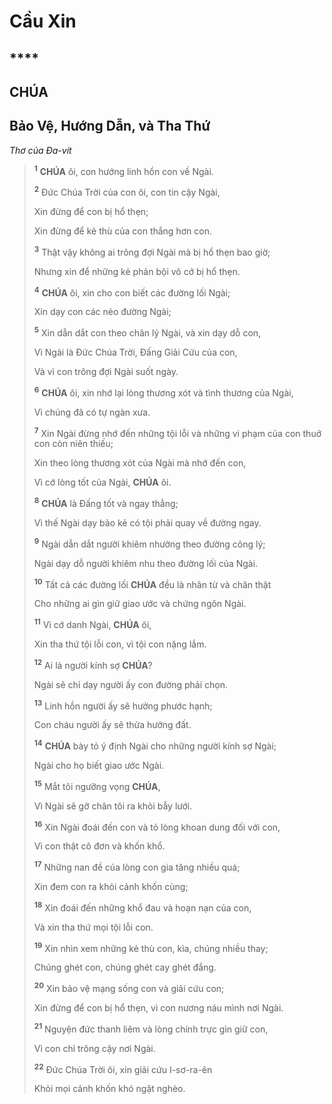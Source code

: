 # Cầu Xin

## \*\*\*\*

## CHÚA

## Bảo Vệ, Hướng Dẫn, và Tha Thứ

_Thơ của Đa-vít_

> <sup><b>1</b></sup> **CHÚA** ôi, con hướng linh hồn con về Ngài.
>
> <sup><b>2</b></sup> Đức Chúa Trời của con ôi, con tin cậy Ngài,
>
> Xin đừng để con bị hổ thẹn;
>
> Xin đừng để kẻ thù của con thắng hơn con.
>
> <sup><b>3</b></sup> Thật vậy không ai trông đợi Ngài mà bị hổ thẹn bao giờ;
>
> Nhưng xin để những kẻ phản bội vô cớ bị hổ thẹn.
>
> <sup><b>4</b></sup> **CHÚA** ôi, xin cho con biết các đường lối Ngài;
>
> Xin dạy con các nẻo đường Ngài;
>
> <sup><b>5</b></sup> Xin dẫn dắt con theo chân lý Ngài, và xin dạy dỗ con,
>
> Vì Ngài là Đức Chúa Trời, Đấng Giải Cứu của con,
>
> Và vì con trông đợi Ngài suốt ngày.
>
> <sup><b>6</b></sup> **CHÚA** ôi, xin nhớ lại lòng thương xót và tình thương của Ngài,
>
> Vì chúng đã có tự ngàn xưa.
>
> <sup><b>7</b></sup> Xin Ngài đừng nhớ đến những tội lỗi và những vi phạm của con thuở con còn niên thiếu;
>
> Xin theo lòng thương xót của Ngài mà nhớ đến con,
>
> Vì cớ lòng tốt của Ngài, **CHÚA** ôi.
>
> <sup><b>8</b></sup> **CHÚA** là Đấng tốt và ngay thẳng;
>
> Vì thế Ngài dạy bảo kẻ có tội phải quay về đường ngay.
>
> <sup><b>9</b></sup> Ngài dẫn dắt người khiêm nhường theo đường công lý;
>
> Ngài dạy dỗ người khiêm nhu theo đường lối của Ngài.
>
> <sup><b>10</b></sup> Tất cả các đường lối **CHÚA** đều là nhân từ và chân thật
>
> Cho những ai gìn giữ giao ước và chứng ngôn Ngài.
>
> <sup><b>11</b></sup> Vì cớ danh Ngài, **CHÚA** ôi,
>
> Xin tha thứ tội lỗi con, vì tội con nặng lắm.
>
> <sup><b>12</b></sup> Ai là người kính sợ **CHÚA**?
>
> Ngài sẽ chỉ dạy người ấy con đường phải chọn.
>
> <sup><b>13</b></sup> Linh hồn người ấy sẽ hưởng phước hạnh;
>
> Con cháu người ấy sẽ thừa hưởng đất.
>
> <sup><b>14</b></sup> **CHÚA** bày tỏ ý định Ngài cho những người kính sợ Ngài;
>
> Ngài cho họ biết giao ước Ngài.
>
> <sup><b>15</b></sup> Mắt tôi ngưỡng vọng **CHÚA**,
>
> Vì Ngài sẽ gỡ chân tôi ra khỏi bẫy lưới.
>
> <sup><b>16</b></sup> Xin Ngài đoái đến con và tỏ lòng khoan dung đối với con,
>
> Vì con thật cô đơn và khốn khổ.
>
> <sup><b>17</b></sup> Những nan đề của lòng con gia tăng nhiều quá;
>
> Xin đem con ra khỏi cảnh khốn cùng;
>
> <sup><b>18</b></sup> Xin đoái đến những khổ đau và hoạn nạn của con,
>
> Và xin tha thứ mọi tội lỗi con.
>
> <sup><b>19</b></sup> Xin nhìn xem những kẻ thù con, kìa, chúng nhiều thay;
>
> Chúng ghét con, chúng ghét cay ghét đắng.
>
> <sup><b>20</b></sup> Xin bảo vệ mạng sống con và giải cứu con;
>
> Xin đừng để con bị hổ thẹn, vì con nương náu mình nơi Ngài.
>
> <sup><b>21</b></sup> Nguyện đức thanh liêm và lòng chính trực gìn giữ con,
>
> Vì con chỉ trông cậy nơi Ngài.
>
> <sup><b>22</b></sup> Đức Chúa Trời ôi, xin giải cứu I-sơ-ra-ên
>
> Khỏi mọi cảnh khốn khó ngặt nghèo.
